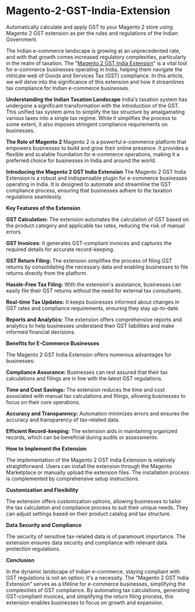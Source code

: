 # Magento-2-GST-India-Extension
Automatically calculate and apply GST to your Magento 2 store using Magento 2 GST extension as per the rules and regulations of the Indian Government.

The Indian e-commerce landscape is growing at an unprecedented rate, and with that growth comes increased regulatory complexities, particularly in the realm of taxation. The "[Magento 2 GST India Extension](https://www.milople.com/magento-2-gst-india.html)" is a vital tool for e-commerce businesses operating in India, helping them navigate the intricate web of Goods and Services Tax (GST) compliance. In this article, we will delve into the significance of this extension and how it streamlines tax compliance for Indian e-commerce businesses.

**Understanding the Indian Taxation Landscape**
India's taxation system has undergone a significant transformation with the introduction of the GST. This unified tax system aims to simplify the tax structure by amalgamating various taxes into a single tax regime. While it simplifies the process to some extent, it also imposes stringent compliance requirements on businesses.

**The Role of Magento 2**
Magento 2 is a powerful e-commerce platform that empowers businesses to build and grow their online presence. It provides a flexible and scalable foundation for e-commerce operations, making it a preferred choice for businesses in India and around the world.

**Introducing the Magento 2 GST India Extension**
The Magento 2 GST India Extension is a robust and indispensable plugin for e-commerce businesses operating in India. It is designed to automate and streamline the GST compliance process, ensuring that businesses adhere to the taxation regulations seamlessly.

**Key Features of the Extension**

**GST Calculation:** The extension automates the calculation of GST based on the product category and applicable tax rates, reducing the risk of manual errors.

**GST Invoices:** It generates GST-compliant invoices and captures the required details for accurate record-keeping.

**GST Return Filing:** The extension simplifies the process of filing GST returns by consolidating the necessary data and enabling businesses to file returns directly from the platform.

**Hassle-Free Tax Filing:** With the extension's assistance, businesses can easily file their GST returns without the need for external tax consultants.

**Real-time Tax Updates:** It keeps businesses informed about changes in GST rates and compliance requirements, ensuring they stay up-to-date.

**Reports and Analytics:** The extension offers comprehensive reports and analytics to help businesses understand their GST liabilities and make informed financial decisions.

**Benefits for E-Commerce Businesses**

The Magento 2 GST India Extension offers numerous advantages for businesses:

**Compliance Assurance:** Businesses can rest assured that their tax calculations and filings are in line with the latest GST regulations.

**Time and Cost Savings:** The extension reduces the time and cost associated with manual tax calculations and filings, allowing businesses to focus on their core operations.

**Accuracy and Transparency:** Automation minimizes errors and ensures the accuracy and transparency of tax-related data.

**Efficient Record-keeping:** The extension aids in maintaining organized records, which can be beneficial during audits or assessments.

**How to Implement the Extension**

The implementation of the Magento 2 GST India Extension is relatively straightforward. Users can install the extension through the Magento Marketplace or manually upload the extension files. The installation process is complemented by comprehensive setup instructions.

**Customization and Flexibility**

The extension offers customization options, allowing businesses to tailor the tax calculation and compliance process to suit their unique needs. They can adjust settings based on their product catalog and tax structure.

**Data Security and Compliance**

The security of sensitive tax-related data is of paramount importance. The extension ensures data security and compliance with relevant data protection regulations.

**Conclusion**

In the dynamic landscape of Indian e-commerce, staying compliant with GST regulations is not an option; it's a necessity. The "Magento 2 GST India Extension" serves as a lifeline for e-commerce businesses, simplifying the complexities of GST compliance. By automating tax calculations, generating GST-compliant invoices, and simplifying the return filing process, this extension enables businesses to focus on growth and expansion.
